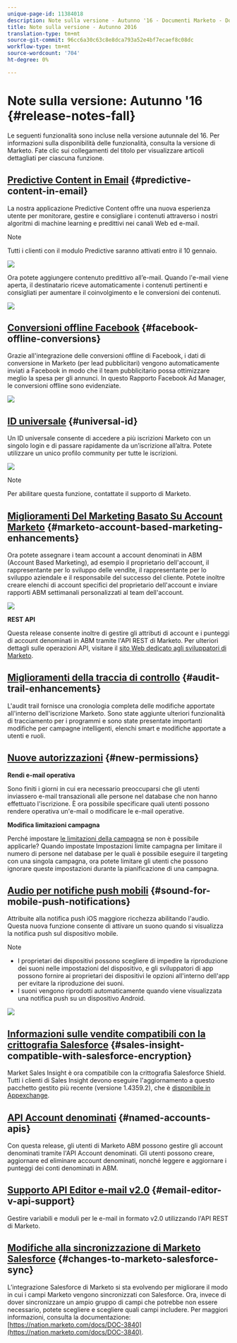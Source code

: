 ```yaml
---
unique-page-id: 11384018
description: Note sulla versione - Autunno '16 - Documenti Marketo - Documentazione prodotto
title: Note sulla versione - Autunno 2016
translation-type: tm+mt
source-git-commit: 96cc6a30c63c8e8dca793a52e4bf7ecaef8c08dc
workflow-type: tm+mt
source-wordcount: '704'
ht-degree: 0%

---
```



# Note sulla versione: Autunno &#39;16 {#release-notes-fall}

Le seguenti funzionalità sono incluse nella versione autunnale del 16. Per informazioni sulla disponibilità delle funzionalità, consulta la versione di Marketo. Fate clic sui collegamenti del titolo per visualizzare articoli dettagliati per ciascuna funzione.

## [Predictive Content in Email](http://docs.marketo.com/display/docs/predictive+content)  {#predictive-content-in-email}

La nostra applicazione Predictive Content offre una nuova esperienza utente per monitorare, gestire e consigliare i contenuti attraverso i nostri algoritmi di machine learning e predittivi nei canali Web ed e-mail.

>[!NOTE]
>
>Tutti i clienti con il modulo Predictive saranno attivati entro il 10 gennaio.

![](assets/shafe.png)

Ora potete aggiungere contenuto predittivo all’e-mail. Quando l&#39;e-mail viene aperta, il destinatario riceve automaticamente i contenuti pertinenti e consigliati per aumentare il coinvolgimento e le conversioni dei contenuti.

![](assets/predictive.png)

## [Conversioni offline Facebook](../../product-docs/demand-generation/facebook/understanding-facebook-offline-conversions.md)  {#facebook-offline-conversions}

Grazie all&#39;integrazione delle conversioni offline di Facebook, i dati di conversione in Marketo (per lead pubblicitari) vengono automaticamente inviati a Facebook in modo che il team pubblicitario possa ottimizzare meglio la spesa per gli annunci. In questo Rapporto Facebook Ad Manager, le conversioni offline sono evidenziate.

![](assets/facebook.png)

## [ID universale](../../product-docs/administration/settings/using-a-universal-id-for-subscription-login.md) {#universal-id}

Un ID universale consente di accedere a più iscrizioni Marketo con un singolo login e di passare rapidamente da un’iscrizione all’altra. Potete utilizzare un unico profilo community per tutte le iscrizioni.

![](assets/image2016-11-3-15-3a10-3a16.png)

>[!NOTE]
>
>Per abilitare questa funzione, contattate il supporto di Marketo.

## [Miglioramenti Del Marketing Basato Su Account Marketo](http://docs.marketo.com/pages/viewpage.action?pageid=11380718) {#marketo-account-based-marketing-enhancements}

Ora potete assegnare i team account a account denominati in ABM (Account Based Marketing), ad esempio il proprietario dell&#39;account, il rappresentante per lo sviluppo delle vendite, il rappresentante per lo sviluppo aziendale e il responsabile del successo del cliente. Potete inoltre creare elenchi di account specifici del proprietario dell&#39;account e inviare rapporti ABM settimanali personalizzati al team dell&#39;account.

![](assets/account-team-11-15-16.png)

**REST API**

Questa release consente inoltre di gestire gli attributi di account e i punteggi di account denominati in ABM tramite l&#39;API REST di Marketo. Per ulteriori dettagli sulle operazioni API, visitare il [sito Web dedicato agli sviluppatori di Marketo](http://developers.marketo.com/rest-api/lead-database/named-accounts).

## [Miglioramenti della traccia di controllo](../../product-docs/administration/audit-trail/change-details-in-audit-trail.md) {#audit-trail-enhancements}

L&#39;audit trail fornisce una cronologia completa delle modifiche apportate all&#39;interno dell&#39;iscrizione Marketo. Sono state aggiunte ulteriori funzionalità di tracciamento per i programmi e sono state presentate importanti modifiche per campagne intelligenti, elenchi smart e modifiche apportate a utenti e ruoli.

## [Nuove autorizzazioni](../../product-docs/administration/users-and-roles/managing-user-roles-and-permissions/descriptions-of-role-permissions.md) {#new-permissions}

**Rendi e-mail operativa**

Sono finiti i giorni in cui era necessario preoccuparsi che gli utenti inviassero e-mail transazionali alle persone nel database che non hanno effettuato l&#39;iscrizione. È ora possibile specificare quali utenti possono rendere operativa un&#39;e-mail o modificare le e-mail operative.

**Modifica limitazioni campagna**

Perché impostare [le limitazioni della campagna](http://docs.marketo.com/display/DOCS/Enable+Lead+Restrictions+for+Smart+Campaigns) se non è possibile applicarle? Quando impostate Impostazioni limite campagna per limitare il numero di persone nel database per le quali è possibile eseguire il targeting con una singola campagna, ora potete limitare gli utenti che possono ignorare queste impostazioni durante la pianificazione di una campagna.

## [Audio per notifiche push mobili](../../product-docs/mobile-marketing/push-notifications/configure-mobile-push-notification.md) {#sound-for-mobile-push-notifications}

Attribuite alla notifica push iOS maggiore ricchezza abilitando l&#39;audio. Questa nuova funzione consente di attivare un suono quando si visualizza la notifica push sul dispositivo mobile.

>[!NOTE]
>
>* I proprietari dei dispositivi possono scegliere di impedire la riproduzione dei suoni nelle impostazioni del dispositivo, e gli sviluppatori di app possono fornire ai proprietari dei dispositivi le opzioni all&#39;interno dell&#39;app per evitare la riproduzione dei suoni.
>* I suoni vengono riprodotti automaticamente quando viene visualizzata una notifica push su un dispositivo Android.

>



![](assets/sound-for-push-notifications.png)

## [Informazioni sulle vendite compatibili con la crittografia Salesforce](../../product-docs/marketo-sales-insight/msi-for-salesforce/installation/install-marketo-sales-insight-package-in-salesforce-appexchange.md) {#sales-insight-compatible-with-salesforce-encryption}

Market Sales Insight è ora compatibile con la crittografia Salesforce Shield. Tutti i clienti di Sales Insight devono eseguire l&#39;aggiornamento a questo pacchetto gestito più recente (versione 1.4359.2), che è [disponibile in Appexchange](https://appexchange.salesforce.com/listingDetail?listingId=a0N30000001SVZmEAO).

## [API Account denominati](http://developers.marketo.com/rest-api/lead-database/named-accounts/) {#named-accounts-apis}

Con questa release, gli utenti di Marketo ABM possono gestire gli account denominati tramite l&#39;API Account denominati. Gli utenti possono creare, aggiornare ed eliminare account denominati, nonché leggere e aggiornare i punteggi dei conti denominati in ABM.

## [Supporto API Editor e-mail v2.0](http://developers.marketo.com/rest-api/assets/emails/) {#email-editor-v-api-support}

Gestire variabili e moduli per le e-mail in formato v2.0 utilizzando l&#39;API REST di Marketo.

## [Modifiche alla sincronizzazione di Marketo Salesforce](https://nation.marketo.com/docs/DOC-3840) {#changes-to-marketo-salesforce-sync}

L’integrazione Salesforce di Marketo si sta evolvendo per migliorare il modo in cui i campi Marketo vengono sincronizzati con Salesforce. Ora, invece di dover sincronizzare un ampio gruppo di campi che potrebbe non essere necessario, potete scegliere e scegliere quali campi includere. Per maggiori informazioni, consulta la documentazione: [https://nation.marketo.com/docs/DOC-3840](https://nation.marketo.com/docs/DOC-3840).


